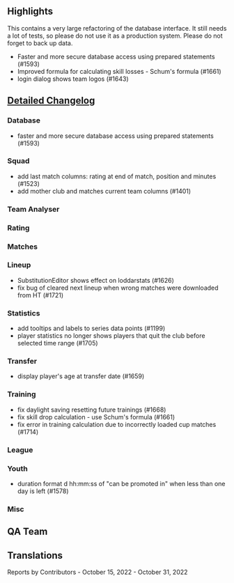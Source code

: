 

## Highlights

This contains a very large refactoring of the database interface.
It still needs a lot of tests, so please do not use it as a production system.
Please do not forget to back up data.

* Faster and more secure database access using prepared statements (#1593)
* Improved formula for calculating skill losses - Schum's formula (#1661)
* login dialog shows team logos (#1643)


## [Detailed Changelog](https://github.com/akasolace/HO/issues?q=milestone%3A7.0)

### Database
* faster and more secure database access using prepared statements (#1593)

### Squad
* add last match columns: rating at end of match, position and minutes (#1523)
* add mother club and matches current team columns (#1401)

### Team Analyser

### Rating

### Matches

### Lineup
* SubstitutionEditor shows effect on loddarstats (#1626)
* fix bug of cleared next lineup when wrong matches were downloaded from HT (#1721)

### Statistics
* add tooltips and labels to series data points (#1199)
* player statistics no longer shows players that quit the club before selected time range (#1705)

### Transfer
* display player's age at transfer date (#1659)

### Training
* fix daylight saving resetting future trainings (#1668)
* fix skill drop calculation - use Schum's formula (#1661)
* fix error in training calculation due to incorrectly loaded cup matches (#1714)

### League

### Youth
* duration format d hh:mm:ss of "can be promoted in" when less than one day is left (#1578)

### Misc

## QA Team

## Translations

Reports by Contributors - October 15, 2022 - October 31, 2022
